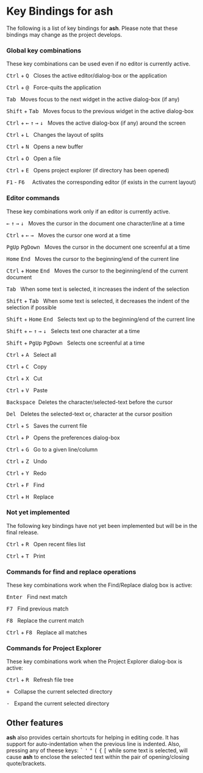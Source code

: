 # Key Bindings for ash

The following is a list of key bindings for **ash**. Please note that these bindings may change as the project develops.

### Global key combinations

These key combinations can be used even if no editor is currently active.

<kbd>Ctrl</kbd> + <kbd>Q</kbd> &nbsp;&nbsp;Closes the active editor/dialog-box or the application

<kbd>Ctrl</kbd> + <kbd>@</kbd> &nbsp;&nbsp;Force-quits the application

<kbd>Tab</kbd> &nbsp;&nbsp;Moves focus to the next widget in the active dialog-box (if any)

<kbd>Shift</kbd> + <kbd>Tab</kbd> &nbsp;&nbsp;Moves focus to the previous widget in the active dialog-box

<kbd>Ctrl</kbd> + <kbd>&#8592;</kbd> <kbd>&#8593;</kbd> <kbd>&#8594;</kbd> <kbd>&#8595;</kbd> &nbsp;&nbsp;Moves the active dialog-box (if any) around the screen

<kbd>Ctrl</kbd> + <kbd>L</kbd> &nbsp;&nbsp;Changes the layout of splits

<kbd>Ctrl</kbd> + <kbd>N</kbd> &nbsp;&nbsp;Opens a new buffer

<kbd>Ctrl</kbd> + <kbd>O</kbd> &nbsp;&nbsp;Open a file

<kbd>Ctrl</kbd> + <kbd>E</kbd> &nbsp;&nbsp;Opens project explorer (if directory has been opened)

<kbd>F1</kbd> - <kbd>F6</kbd> &nbsp;&nbsp;&nbsp;&nbsp;Activates the corresponding editor (if exists in the current layout)

### Editor commands

These key combinations work only if an editor is currently active.

<kbd>&#8592;</kbd> <kbd>&#8593;</kbd> <kbd>&#8594;</kbd> <kbd>&#8595;</kbd> &nbsp;&nbsp;Moves the cursor in the document one character/line at a time

<kbd>Ctrl</kbd> + <kbd>&#8592;</kbd> <kbd>&#8594;</kbd> &nbsp;&nbsp;Moves the cursor one word at a time

<kbd>PgUp</kbd> <kbd>PgDown</kbd> &nbsp;&nbsp;Moves the cursor in the document one screenful at a time

<kbd>Home</kbd> <kbd>End</kbd> &nbsp;&nbsp;Moves the cursor to the beginning/end of the current line

<kbd>Ctrl</kbd> + <kbd>Home</kbd> <kbd>End</kbd> &nbsp;&nbsp;Moves the cursor to the beginning/end of the current document

<kbd>Tab</kbd> &nbsp;&nbsp;When some text is selected, it increases the indent of the selection

<kbd>Shift</kbd> + <kbd>Tab</kbd> &nbsp;&nbsp;When some text is selected, it decreases the indent of the selection if possible

<kbd>Shift</kbd> + <kbd>Home</kbd> <kbd>End</kbd> &nbsp;&nbsp;Selects text up to the beginning/end of the current line

<kbd>Shift</kbd> + <kbd>&#8592;</kbd> <kbd>&#8593;</kbd> <kbd>&#8594;</kbd> <kbd>&#8595;</kbd> &nbsp;&nbsp;Selects text one character at a time

<kbd>Shift</kbd> + <kbd>PgUp</kbd> <kbd>PgDown</kbd> &nbsp;&nbsp;Selects one screenful at a time

<kbd>Ctrl</kbd> + <kbd>A</kbd> &nbsp;&nbsp;Select all

<kbd>Ctrl</kbd> + <kbd>C</kbd> &nbsp;&nbsp;Copy

<kbd>Ctrl</kbd> + <kbd>X</kbd> &nbsp;&nbsp;Cut

<kbd>Ctrl</kbd> + <kbd>V</kbd> &nbsp;&nbsp;Paste

<kbd>Backspace</kbd>&nbsp;&nbsp;Deletes the character/selected-text before the cursor

<kbd>Del</kbd> &nbsp;&nbsp;Deletes the selected-text or, character at the cursor position

<kbd>Ctrl</kbd> + <kbd>S</kbd> &nbsp;&nbsp;Saves the current file

<kbd>Ctrl</kbd> + <kbd>P</kbd> &nbsp;&nbsp;Opens the preferences dialog-box

<kbd>Ctrl</kbd> + <kbd>G</kbd> &nbsp;&nbsp;Go to a given line/column

<kbd>Ctrl</kbd> + <kbd>Z</kbd> &nbsp;&nbsp;Undo

<kbd>Ctrl</kbd> + <kbd>Y</kbd> &nbsp;&nbsp;Redo

<kbd>Ctrl</kbd> + <kbd>F</kbd> &nbsp;&nbsp;Find

<kbd>Ctrl</kbd> + <kbd>H</kbd> &nbsp;&nbsp;Replace

### Not yet implemented

The following key bindings have not yet been implemented but will be in the final release.

<kbd>Ctrl</kbd> + <kbd>R</kbd> &nbsp;&nbsp;Open recent files list

<kbd>Ctrl</kbd> + <kbd>T</kbd> &nbsp;&nbsp;Print

### Commands for find and replace operations

These key combinations work when the Find/Replace dialog box is active:

<kbd>Enter</kbd> &nbsp;&nbsp;Find next match

<kbd>F7</kbd> &nbsp;&nbsp;Find previous match

<kbd>F8</kbd> &nbsp;&nbsp;Replace the current match

<kbd>Ctrl</kbd> + <kbd>F8</kbd> &nbsp;&nbsp;Replace all matches

### Commands for Project Explorer

These key combinations work when the Project Explorer dialog-box is active:

<kbd>Ctrl</kbd> + <kbd>R</kbd> &nbsp;&nbsp;Refresh file tree

<kbd>+</kbd> &nbsp;&nbsp;Collapse the current selected directory

<kbd>-</kbd> &nbsp;&nbsp;Expand the current selected directory

## Other features

**ash** also provides certain shortcuts for helping in editing code. It has support for auto-indentation when the previous line is indented. Also, pressing any of theese keys: <kbd>\`</kbd> <kbd>\'</kbd> <kbd>\"</kbd> <kbd>\(</kbd> <kbd>\{</kbd> <kbd>\[</kbd> while some text is selected, will cause **ash** to enclose the selected text within the pair of opening/closing quote/brackets.